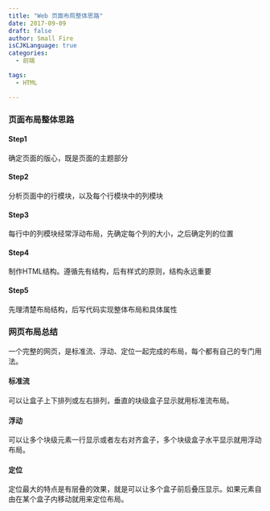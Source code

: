 ```yaml
---
title: "Web 页面布局整体思路"
date: 2017-09-09
draft: false
author: Small Fire
isCJKLanguage: true
categories: 
  - 前端

tags: 
  - HTML

---
```


### 页面布局整体思路

#### Step1

确定页面的版心，既是页面的主题部分

#### Step2

分析页面中的行模块，以及每个行模块中的列模块

#### Step3

每行中的列模块经常浮动布局，先确定每个列的大小，之后确定列的位置

#### Step4

制作HTML结构。遵循先有结构，后有样式的原则，结构永远重要

#### Step5

先理清楚布局结构，后写代码实现整体布局和具体属性

### 网页布局总结

一个完整的网页，是标准流、浮动、定位一起完成的布局，每个都有自己的专门用法。

#### 标准流

可以让盒子上下排列或左右排列，垂直的块级盒子显示就用标准流布局。

#### 浮动

可以让多个块级元素一行显示或者左右对齐盒子，多个块级盒子水平显示就用浮动布局。

#### 定位

定位最大的特点是有层叠的效果，就是可以让多个盒子前后叠压显示。如果元素自由在某个盒子内移动就用来定位布局。